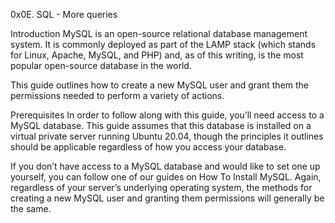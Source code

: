 0x0E. SQL - More queries

Introduction
MySQL is an open-source relational database management system. It is commonly deployed as part of the LAMP stack (which stands for Linux, Apache, MySQL, and PHP) and, as of this writing, is the most popular open-source database in the world.

This guide outlines how to create a new MySQL user and grant them the permissions needed to perform a variety of actions.

Prerequisites
In order to follow along with this guide, you’ll need access to a MySQL database. This guide assumes that this database is installed on a virtual private server running Ubuntu 20.04, though the principles it outlines should be applicable regardless of how you access your database.

If you don’t have access to a MySQL database and would like to set one up yourself, you can follow one of our guides on How To Install MySQL. Again, regardless of your server’s underlying operating system, the methods for creating a new MySQL user and granting them permissions will generally be the same.
